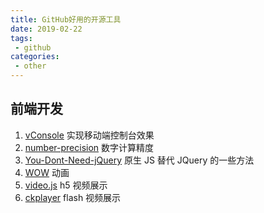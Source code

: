 ```yaml
---
title: GitHub好用的开源工具
date: 2019-02-22
tags:
 - github        
categories: 
 - other
---
```


## 前端开发

1. [vConsole](https://github.com/Tencent/vConsole) 实现移动端控制台效果
2. [number-precision](https://github.com/nefe/number-precision) 数字计算精度
3. [You-Dont-Need-jQuery](https://github.com/nefe/You-Dont-Need-jQuery/blob/master/README.zh-CN.md) 原生 JS 替代 JQuery 的一些方法
4. [WOW](https://www.delac.io/wow/index.html) 动画
5. [video.js](https://www.npmjs.com/package/video.js) h5 视频展示
6. [ckplayer](http://www.ckplayer.com) flash 视频展示